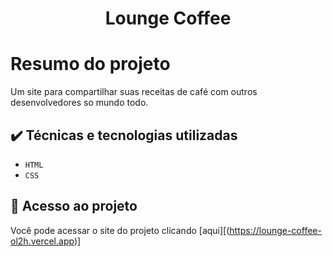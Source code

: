 <h1 align="center"> Lounge Coffee </h1>


# Resumo do projeto
Um site para compartilhar suas receitas de café com outros desenvolvedores so mundo todo. 


## ✔️ Técnicas e tecnologias utilizadas

- ``HTML``
- ``CSS``

## 📁 Acesso ao projeto
Você pode acessar o site do projeto clicando [aqui][(https://lounge-coffee-ol2h.vercel.app)]
